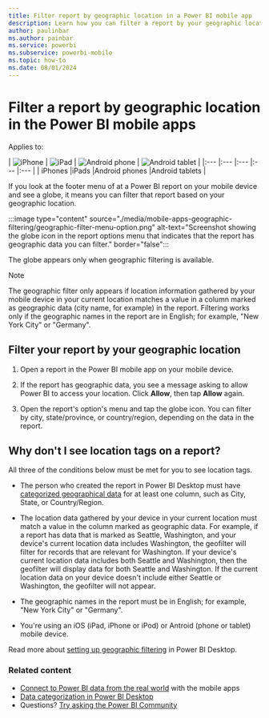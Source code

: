 ```yaml
---
title: Filter report by geographic location in a Power BI mobile app
description: Learn how you can filter a report by your geographic location in the Microsoft Power BI mobile apps, if the report owner set geographic tags.
author: paulinbar
ms.author: painbar
ms.service: powerbi
ms.subservice: powerbi-mobile
ms.topic: how-to
ms.date: 08/01/2024
---
```

# Filter a report by geographic location in the Power BI mobile apps
Applies to:

| ![iPhone](./media/mobile-apps-geographic-filtering/iphone-logo-50-px.png) | ![iPad](./media/mobile-apps-geographic-filtering/ipad-logo-50-px.png) | ![Android phone](./media/mobile-apps-geographic-filtering/android-phone-logo-50-px.png) | ![Android tablet](./media/mobile-apps-view-dashboard/android-tablet-logo-50-px.png) |
|:--- |:--- |:--- |:--- |:--- |
| iPhones |iPads |Android phones |Android tablets |

If you look at the footer menu of at a Power BI report on your mobile device and see a globe, it means you can filter that report based on your geographic location.

:::image type="content" source="./media/mobile-apps-geographic-filtering/geographic-filter-menu-option.png" alt-text="Screenshot showing the globe icon in the report options menu that indicates that the report has geographic data you can filter." border="false":::

The globe appears only when geographic filtering is available.

> [!NOTE]
> The geographic filter only appears if location information gathered by your mobile device in your current location matches a value in a column marked as geographic data (city name, for example) in the report. Filtering works only if the geographic names in the report are in English; for example, "New York City" or "Germany".

## Filter your report by your geographic location

1. Open a report in the Power BI mobile app on your mobile device.

1. If the report has geographic data, you see a message asking to allow Power BI to access your location. Click **Allow**, then tap **Allow** again.

1. Open the report's option's menu and tap the globe icon. You can filter by city, state/province, or country/region, depending on the data in the report.

## Why don't I see location tags on a report?

All three of the conditions below must be met for you to see location tags.

* The person who created the report in Power BI Desktop must have [categorized geographical data](../../transform-model/desktop-mobile-geofiltering.md) for at least one column, such as City, State, or Country/Region.

* The location data gathered by your device in your current location must match a value in the column marked as geographic data. For example, if a report has data that is marked as Seattle, Washington, and your device's current location data includes Washington, the geofilter will filter for records that are relevant for Washington. If your device's current location data includes both Seattle and Washington, then the geofilter will display data for both Seattle and Washington. If the current location data on your device doesn't include either Seattle or Washington, the geofilter will not appear.

* The geographic names in the report must be in English; for example, "New York City" or "Germany".

* You're using an iOS (iPad, iPhone or iPod) or Antroid (phone or tablet) mobile device.

Read more about [setting up geographic filtering](../../transform-model/desktop-mobile-geofiltering.md) in Power BI Desktop.

### Related content

* [Connect to Power BI data from the real world](mobile-apps-data-in-real-world-context.md) with the mobile apps
* [Data categorization in Power BI Desktop](../../transform-model/desktop-data-categorization.md) 
* Questions? [Try asking the Power BI Community](https://community.powerbi.com/)